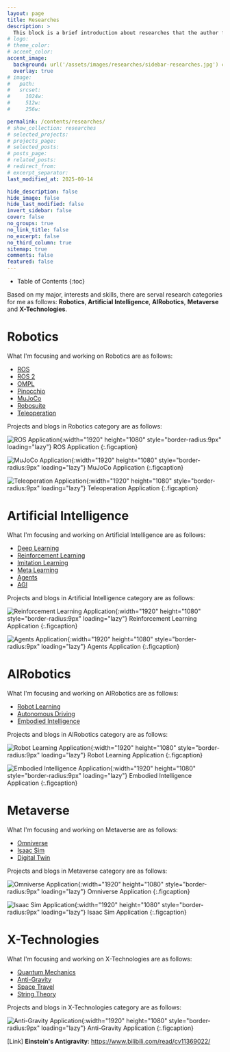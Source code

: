```yaml
---
layout: page
title: Researches
description: >
  This block is a brief introduction about researches that the author focuses on.
# logo:
# theme_color:
# accent_color:
accent_image:
  background: url('/assets/images/researches/sidebar-researches.jpg') center/cover
  overlay: true
# image:
#   path:
#   srcset:
#     1024w:
#     512w:
#     256w:

permalink: /contents/researches/
# show_collection: researches
# selected_projects:
# projects_page:
# selected_posts:
# posts_page:
# related_posts:
# redirect_from:
# excerpt_separator:
last_modified_at: 2025-09-14

hide_description: false
hide_image: false
hide_last_modified: false
invert_sidebar: false
cover: false
no_groups: true
no_link_title: false
no_excerpt: false
no_third_column: true
sitemap: true
comments: false
featured: false
---
```


- Table of Contents
{:toc}

Based on my major, interests and skills, there are serval research categories for me as follows: **Robotics**, **Artificial Intelligence**, **AIRobotics**, **Metaverse** and **X-Technologies**.

# Robotics

What I'm focusing and working on Robotics are as follows:
- [ROS](https://www.ros.org/)
- [ROS 2](https://docs.ros.org/en/rolling/index.html)
- [OMPL](https://ompl.kavrakilab.org/)
- [Pinocchio](https://stack-of-tasks.github.io/pinocchio/)
- [MuJoCo](https://mujoco.org/)
- [Robosuite](https://robosuite.ai/)
- [Teleoperation](https://www.shadowrobot.com/teleoperation/)

Projects and blogs in Robotics category are as follows:

![ROS Application](/assets/images/researches/ros-application.png){:width="1920" height="1080" style="border-radius:9px" loading="lazy"}
ROS Application
{:.figcaption}

![MuJoCo Application](/assets/images/researches/mujoco-application.png){:width="1920" height="1080" style="border-radius:9px" loading="lazy"}
MuJoCo Application
{:.figcaption}

![Teleoperation Application](/assets/images/researches/teleoperation-application.jpg){:width="1920" height="1080" style="border-radius:9px" loading="lazy"}
Teleoperation Application
{:.figcaption}

# Artificial Intelligence

What I'm focusing and working on Artificial Intelligence are as follows:
- [Deep Learning](https://en.wikipedia.org/wiki/Deep_learning)
- [Reinforcement Learning](https://en.wikipedia.org/wiki/Reinforcement_learning)
- [Imitation Learning](https://en.wikipedia.org/wiki/Imitative_learning)
- [Meta Learning](https://en.wikipedia.org/wiki/Meta-learning_(computer_science))
- [Agents](https://www.promptingguide.ai/research/llm-agents)
- [AGI](https://en.wikipedia.org/wiki/Artificial_general_intelligence)

Projects and blogs in Artificial Intelligence category are as follows:

![Reinforcement Learning Application](/assets/images/researches/reinforcement-learning-application.png){:width="1920" height="1080" style="border-radius:9px" loading="lazy"}
Reinforcement Learning Application
{:.figcaption}

![Agents Application](/assets/images/researches/agents-application.png){:width="1920" height="1080" style="border-radius:9px" loading="lazy"}
Agents Application
{:.figcaption}

# AIRobotics

What I'm focusing and working on AIRobotics are as follows:
- [Robot Learning](https://github.com/JadeCong/Awesome-Robot-Learning)
- [Autonomous Driving](https://en.wikipedia.org/wiki/Vehicular_automation)
- [Embodied Intelligence](https://en.wikipedia.org/wiki/Embodied_cognition)

Projects and blogs in AIRobotics category are as follows:

![Robot Learning Application](/assets/images/researches/robot-learning-application.png){:width="1920" height="1080" style="border-radius:9px" loading="lazy"}
Robot Learning Application
{:.figcaption}

![Embodied Intelligence Application](/assets/images/researches/embodied-intelligence-application.png){:width="1920" height="1080" style="border-radius:9px" loading="lazy"}
Embodied Intelligence Application
{:.figcaption}

# Metaverse

What I'm focusing and working on Metaverse are as follows:
- [Omniverse](https://www.nvidia.com/en-us/omniverse/)
- [Isaac Sim](https://developer.nvidia.com/isaac/sim)
- [Digital Twin](https://www.nvidia.com/en-us/omniverse/solutions/digital-twins/)

Projects and blogs in Metaverse category are as follows:

![Omniverse Application](/assets/images/researches/omniverse-application.png){:width="1920" height="1080" style="border-radius:9px" loading="lazy"}
Omniverse Application
{:.figcaption}

![Isaac Sim Application](/assets/images/researches/isaac-sim-application.png){:width="1920" height="1080" style="border-radius:9px" loading="lazy"}
Isaac Sim Application
{:.figcaption}

# X-Technologies

What I'm focusing and working on X-Technologies are as follows:
- [Quantum Mechanics](https://en.wikipedia.org/wiki/Quantum_mechanics)
- [Anti-Gravity](https://en.wikipedia.org/wiki/Anti-gravity)
- [Space Travel](https://www.nasa.gov/space-travel-technology/)
- [String Theory](https://en.wikipedia.org/wiki/String_theory)

Projects and blogs in X-Technologies category are as follows:

![Anti-Gravity Application](/assets/images/researches/anti-gravity-application.jpg){:width="1920" height="1080" style="border-radius:9px" loading="lazy"}
Anti-Gravity Application
{:.figcaption}

[Link] **Einstein's Antigravity**: <https://www.bilibili.com/read/cv11369022/>
